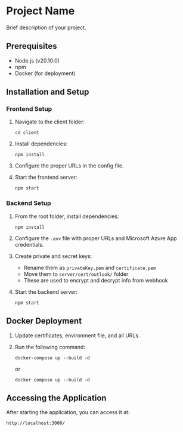 # Project Name

Brief description of your project.

## Prerequisites

- Node.js (v20.10.0)
- npm
- Docker (for deployment)

## Installation and Setup

### Frontend Setup

1. Navigate to the client folder:

   ```
   cd client
   ```

2. Install dependencies:

   ```
   npm install
   ```

3. Configure the proper URLs in the config file.

4. Start the frontend server:
   ```
   npm start
   ```

### Backend Setup

1. From the root folder, install dependencies:

   ```
   npm install
   ```

2. Configure the `.env` file with proper URLs and Microsoft Azure App credentials.

3. Create private and secret keys:

   - Rename them as `privateKey.pem` and `certificate.pem`
   - Move them to `server/cert/outlook/` folder
   - These are used to encrypt and decrypt info from webhook

4. Start the backend server:
   ```
   npm start
   ```

## Docker Deployment

1. Update certificates, environment file, and all URLs.

2. Run the following command:
   ```
   docker-compose up --build -d
   ```
   or
   ```
   docker compose up --build -d
   ```

## Accessing the Application

After starting the application, you can access it at:

```
http://localhost:3000/
```
